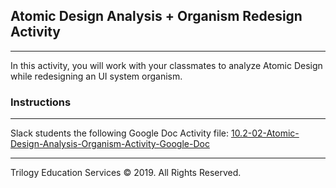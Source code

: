 ## Atomic Design Analysis + Organism Redesign Activity
---

In this activity, you will work with your classmates to analyze Atomic Design while redesigning an UI system organism. 

### Instructions

---

Slack students the following Google Doc Activity file:
[10.2-02-Atomic-Design-Analysis-Organism-Activity-Google-Doc](https://docs.google.com/document/d/15Z358nTJOGxwDQwqrkLcwXQdnKv4AaSvENWOgeopTPE/edit?usp=sharing)

---

Trilogy Education Services © 2019. All Rights Reserved.